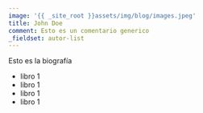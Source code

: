 ```yaml
---
image: '{{ _site_root }}assets/img/blog/images.jpeg'
title: John Doe
comment: Esto es un comentario generico
_fieldset: autor-list
---
```

Esto es la biografía
- libro 1
- libro 1
- libro 1
- libro 1